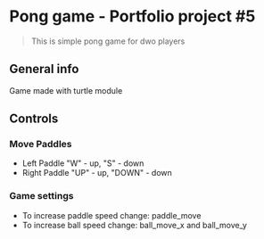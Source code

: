 # Pong game - Portfolio project #5
> This is simple pong game for dwo players

## General info
Game made with turtle module
## Controls
### Move Paddles
* Left Paddle "W" - up, "S" - down
* Right Paddle "UP" - up, "DOWN" - down
### Game settings
* To increase paddle speed change: paddle_move
* To increase ball speed change: ball_move_x and ball_move_y 
